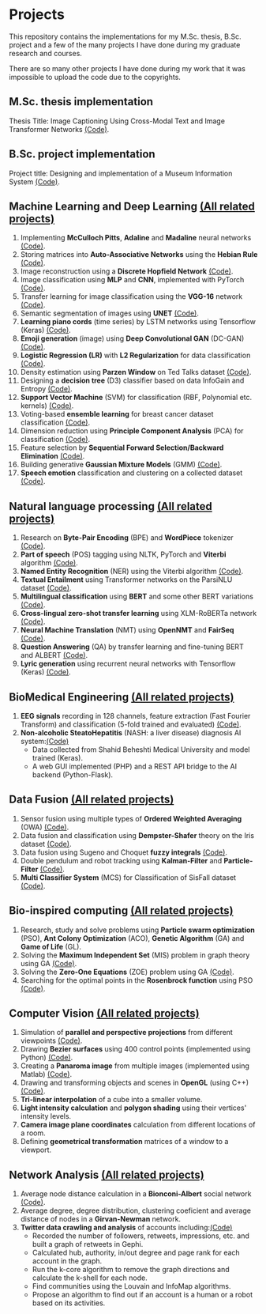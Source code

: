 # Projects

This repository contains the implementations for my M.Sc. thesis, B.Sc. project and a few of the many projects I have done during my graduate research and courses.

There are so many other projects I have done during my work that it was impossible to upload the code due to the copyrights.




## M.Sc. thesis implementation
Thesis Title: Image Captioning Using Cross-Modal Text and Image Transformer Networks [(Code)](https://github.com/ahmadianme/projects/tree/master/msc-thesis).



## B.Sc. project implementation
Project title: Designing and implementation of a Museum Information System [(Code)](https://github.com/ahmadianme/projects/tree/master/bsc-project).




## Machine Learning and Deep Learning [(All related projects)](https://github.com/ahmadianme/projects/tree/master/machine-learning/)
1. Implementing **McCulloch Pitts**, **Adaline** and **Madaline** neural networks [(Code)](https://github.com/ahmadianme/projects/tree/master/machine-learning/mcculloch_pitts-madaline-rosenblatt).
2. Storing matrices into **Auto-Associative Networks** using the **Hebian Rule** [(Code)](https://github.com/ahmadianme/projects/tree/master/machine-learning/auto-associative-nets-hebian).
3. Image reconstruction using a **Discrete Hopfield Network** [(Code)](https://github.com/ahmadianme/projects/tree/master/machine-learning/discrete-hopfield-network).
4. Image classification using **MLP** and **CNN**, implemented with PyTorch [(Code)](https://github.com/ahmadianme/projects/tree/master/machine-learning/image-classification-mlp-cnn).
5. Transfer learning for image classification using the **VGG-16** network [(Code)](https://github.com/ahmadianme/projects/tree/master/machine-learning/vgg-16-transfer).
6. Semantic segmentation of images using **UNET** [(Code)](https://github.com/ahmadianme/projects/tree/master/machine-learning/semantic-segmentation).
7. **Learning piano cords** (time series) by LSTM networks using Tensorflow (Keras) [(Code)](https://github.com/ahmadianme/projects/tree/master/machine-learning/piano-song-generation).
8. **Emoji generation** (image) using **Deep Convolutional GAN** (DC-GAN) [(Code)](https://github.com/ahmadianme/projects/tree/master/machine-learning/emoji-generation-dc-gan).
9. **Logistic Regression (LR)** with **L2 Regularization** for data classification [(Code)](https://github.com/ahmadianme/projects/tree/master/machine-learning/logistic-regression-L2-egularization).
10. Density estimation using **Parzen Window** on Ted Talks dataset [(Code)](https://github.com/ahmadianme/projects/tree/master/machine-learning/parzen-window-density-estimation).
11. Designing a **decision tree** (D3) classifier based on data InfoGain and Entropy [(Code)](https://github.com/ahmadianme/projects/tree/master/machine-learning/decision-tree).
12. **Support Vector Machine** (SVM) for classification (RBF, Polynomial etc. kernels) [(Code)](https://github.com/ahmadianme/projects/tree/master/machine-learning/support-vector-machine).
13. Voting-based **ensemble learning** for breast cancer dataset classification [(Code)](https://github.com/ahmadianme/projects/tree/master/machine-learning/ensemble-learning).
14. Dimension reduction using **Principle Component Analysis** (PCA) for classification [(Code)](https://github.com/ahmadianme/projects/tree/master/machine-learning/pca-knn).
15. Feature selection by **Sequential Forward Selection/Backward Elimination** [(Code)](https://github.com/ahmadianme/projects/tree/master/machine-learning/feature-selection-sfs-sbe).
16. Building generative **Gaussian Mixture Models** (GMM) [(Code)](https://github.com/ahmadianme/projects/tree/master/machine-learning/gaussian-mixture-model).
17. **Speech emotion** classification and clustering on a collected dataset [(Code)](https://github.com/ahmadianme/projects/tree/master/machine-learning/speech-emotion-classification-clustering).






## Natural language processing [(All related projects)](https://github.com/ahmadianme/projects/tree/master/natural-language-processing/)
1. Research on **Byte-Pair Encoding** (BPE) and **WordPiece** tokenizer [(Code)](https://github.com/ahmadianme/projects/tree/master/natural-language-processing/tokenizers).
2. **Part of speech** (POS) tagging using NLTK, PyTorch and **Viterbi** algorithm [(Code)](https://github.com/ahmadianme/projects/tree/master/natural-language-processing/part-of-speech-tagging).
3. **Named Entity Recognition** (NER) using the Viterbi algorithm [(Code)](https://github.com/ahmadianme/projects/tree/master/natural-language-processing/named-entity-recognition).
4. **Textual Entailment** using Transformer networks on the ParsiNLU dataset [(Code)](https://github.com/ahmadianme/projects/tree/master/natural-language-processing/textual-entailment).
5. **Multilingual classification** using **BERT** and some other BERT variations [(Code)](https://github.com/ahmadianme/projects/tree/master/natural-language-processing/multilingual-classification).
6. **Cross-lingual zero-shot transfer learning** using XLM-RoBERTa network [(Code)](https://github.com/ahmadianme/projects/tree/master/natural-language-processing/cross-lingual-zero-shot-transfer).
7. **Neural Machine Translation** (NMT) using **OpenNMT** and **FairSeq** [(Code)](https://github.com/ahmadianme/projects/tree/master/natural-language-processing/neural-machine-translation).
8. **Question Answering** (QA) by transfer learning and fine-tuning BERT and ALBERT [(Code)](https://github.com/ahmadianme/projects/tree/master/natural-language-processing/question-answering).
9. **Lyric generation** using recurrent neural networks with Tensorflow (Keras) [(Code)](https://github.com/ahmadianme/projects/tree/master/natural-language-processing/lyric-generation).






## BioMedical Engineering [(All related projects)](https://github.com/ahmadianme/projects/tree/master/bio-medical)
1. **EEG signals** recording in 128 channels, feature extraction (Fast Fourier Transform) and classification (5-fold trained and evaluated) [(Code)](https://github.com/ahmadianme/projects/tree/master/bio-medical/eeg-signals).
2. **Non-alcoholic SteatoHepatitis** (NASH: a liver disease) diagnosis AI system:[(Code)](https://github.com/ahmadianme/projects/tree/master/bio-medical/nash-diagnosis)
    * Data collected from Shahid Beheshti Medical University and model trained (Keras).
    * A web GUI implemented (PHP) and a REST API bridge to the AI backend (Python-Flask).






## Data Fusion [(All related projects)](https://github.com/ahmadianme/projects/tree/master/data-fusion/)
1. Sensor fusion using multiple types of **Ordered Weighted Averaging** (OWA) [(Code)](https://github.com/ahmadianme/projects/tree/master/data-fusion/ordered-weighted-averaging).
2. Data fusion and classification using **Dempster-Shafer** theory on the Iris dataset [(Code)](https://github.com/ahmadianme/projects/tree/master/data-fusion/dempster-shafer).
3. Data fusion using Sugeno and Ⅽhoquet **fuzzy integrals** [(Code)](https://github.com/ahmadianme/projects/tree/master/data-fusion/fuzzy-integrals).
4. Double pendulum and robot tracking using **Kalman-Filter** and **Particle-Filter** [(Code)](https://github.com/ahmadianme/projects/tree/master/data-fusion/kalman-particle-filters).
5. **Multi Classifier System** (MCS) for Classification of SisFall dataset [(Code)](https://github.com/ahmadianme/projects/tree/master/data-fusion/multi-classifier-system).







## Bio-inspired computing [(All related projects)](https://github.com/ahmadianme/projects/tree/master/bio-inspired-computing/)
1. Research, study and solve problems using **Particle swarm optimization** (PSO), **Ant Colony Optimization** (ACO), **Genetic Algorithm** (GA) and **Game of Life** (GL).
2. Solving the **Maximum Independent Set** (MIS) problem in graph theory using GA [(Code)](https://github.com/ahmadianme/projects/tree/master/bio-inspired-computing/genetic-algorithm/max-independent-set).
3. Solving the **Zero-One Equations** (ZOE) problem using GA [(Code)](https://github.com/ahmadianme/projects/tree/master/bio-inspired-computing/genetic-algorithm/zero-one-quations).
4. Searching for the optimal points in the **Rosenbrock function** using PSO [(Code)](https://github.com/ahmadianme/projects/tree/master/bio-inspired-computing/particle-swarm-optimization-rosenbrock).







## Computer Vision [(All related projects)](https://github.com/ahmadianme/projects/tree/master/computer-vision/)
1. Simulation of **parallel and perspective projections** from different viewpoints [(Code)](https://github.com/ahmadianme/projects/tree/master/computer-vision/projections).
2. Drawing **Bezier surfaces** using 400 control points (implemented using Python) [(Code)](https://github.com/ahmadianme/projects/tree/master/computer-vision/bezier-surface).
3. Creating a **Panaroma image** from multiple images (implemented using Matlab) [(Code)](https://github.com/ahmadianme/projects/tree/master/computer-vision/panorama-image).
4. Drawing and transforming objects and scenes in **OpenGL** (using C++) [(Code)](https://github.com/ahmadianme/projects/tree/master/computer-vision/open-gl-solar).
5. **Tri-linear interpolation** of a cube into a smaller volume.
6. **Light intensity calculation** and **polygon shading** using their vertices' intensity levels.
7. **Camera image plane coordinates** calculation from different locations of a room.
8. Defining **geometrical transformation** matrices of a window to a viewport.







## Network Analysis [(All related projects)](https://github.com/ahmadianme/projects/tree/master/social-media-analysis/)
1. Average node distance calculation in a **Bionconi-Albert** social network [(Code)](https://github.com/ahmadianme/projects/tree/master/social-media-analysis/average-distance-bionconi-albert).
2. Average degree, degree distribution, clustering coeficient and average distance of nodes in a **Girvan-Newman** network.
3. **Twitter data crawling and analysis** of accounts including:[(Code)](https://github.com/ahmadianme/projects/tree/master/social-media-analysis/twitter)
   * Recorded the number of followers, retweets, impressions, etc. and built a graph of retweets in Gephi.
   * Calculated hub, authority, in/out degree and page rank for each account in the graph.
   * Run the k-core algorithm to remove the graph directions and calculate the k-shell for each node.
   * Find communities using the Louvain and InfoMap algorithms.
   * Propose an algorithm to find out if an account is a human or a robot based on its activities.

